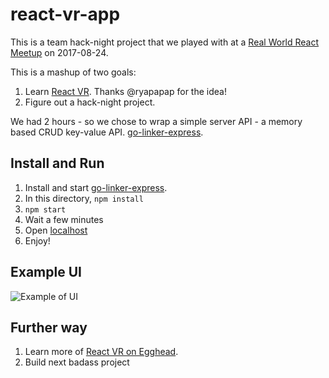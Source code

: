 # react-vr-app

This is a team hack-night project that we played with at a [Real World React Meetup](https://www.meetup.com/Real-World-React/events/242620292/) on 2017-08-24.

This is a mashup of two goals:
1. Learn [React VR](https://facebook.github.io/react-vr/index.html). Thanks @ryapapap for the idea!
2. Figure out a hack-night project.

We had 2 hours - so we chose to wrap a simple server API - a memory based CRUD key-value API. [go-linker-express](https://github.com/jazeee/go-linker-express).

## Install and Run
1. Install and start [go-linker-express](https://github.com/jazeee/go-linker-express).
2. In this directory, `npm install`
3. `npm start`
4. Wait a few minutes
5. Open [localhost](http://localhost:8081/vr/index.html?hotreload)
6. Enjoy!

## Example UI
![Example of UI](https://raw.githubusercontent.com/ping-pong-team-6/react-vr-app/master/react-vr-animated.gif "Animated Example of UI")

## Further way
1. Learn more of [React VR on Egghead](https://egghead.io/courses/build-virtual-reality-experiences-using-react-vr).
2. Build next badass project
